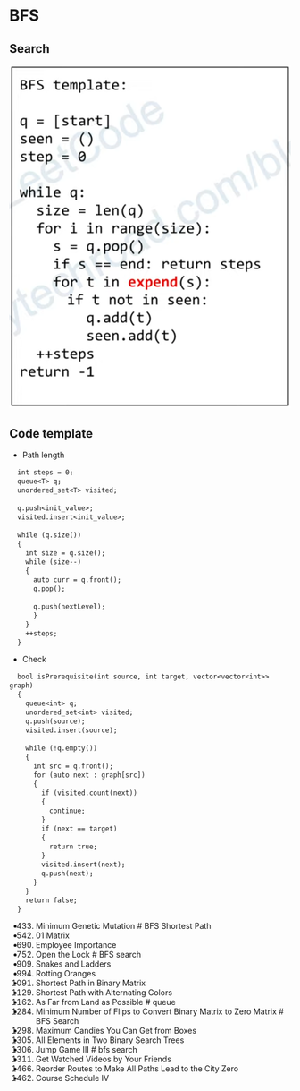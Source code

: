 # BFS
## Search 
![](./_images/bfs-template.png)
## Code template
- Path length
```
  int steps = 0;
  queue<T> q;
  unordered_set<T> visited;

  q.push<init_value>;
  visited.insert<init_value>;

  while (q.size())
  {
    int size = q.size();
    while (size--)
    {
      auto curr = q.front();
      q.pop();
        
      q.push(nextLevel);
      }
    }
    ++steps;
  }
``` 
- Check
```
  bool isPrerequisite(int source, int target, vector<vector<int>> graph)
  {
    queue<int> q;
    unordered_set<int> visited;
    q.push(source);
    visited.insert(source);

    while (!q.empty())
    {
      int src = q.front();
      for (auto next : graph[src])
      {
        if (visited.count(next))
        {
          continue;
        }
        if (next == target)
        {
          return true;
        }
        visited.insert(next);
        q.push(next);
      }
    }
    return false;
  }
```

- 433. Minimum Genetic Mutation                     # BFS Shortest Path
- 542. 01 Matrix
- 690. Employee Importance
- 752. Open the Lock                                # BFS search
- 909. Snakes and Ladders
- 994. Rotting Oranges
- 1091. Shortest Path in Binary Matrix
- 1129. Shortest Path with Alternating Colors
- 1162. As Far from Land as Possible                # queue
- 1284. Minimum Number of Flips to Convert Binary Matrix to Zero Matrix     # BFS Search
- 1298. Maximum Candies You Can Get from Boxes
- 1305. All Elements in Two Binary Search Trees
- 1306. Jump Game III                     # bfs search 
- 1311. Get Watched Videos by Your Friends
- 1466. Reorder Routes to Make All Paths Lead to the City Zero
- 1462. Course Schedule IV

